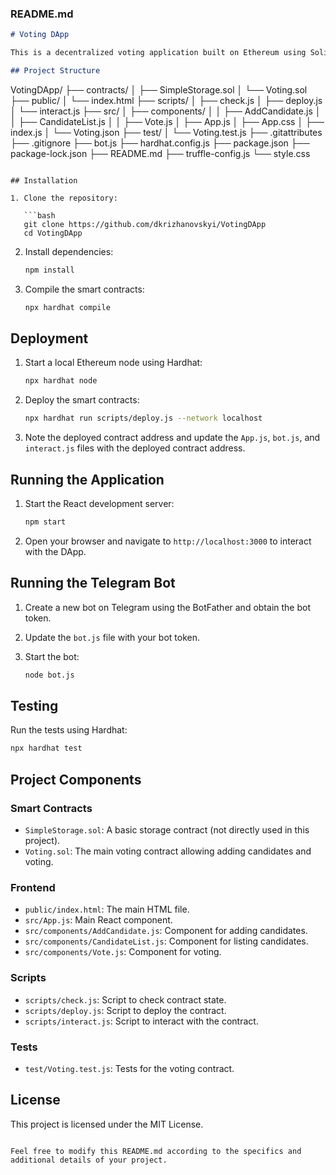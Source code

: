 ### README.md

```markdown
# Voting DApp

This is a decentralized voting application built on Ethereum using Solidity, React, and Hardhat. The application allows users to add candidates and vote for them through a web interface and a Telegram bot.

## Project Structure

```
VotingDApp/
├── contracts/
│   ├── SimpleStorage.sol
│   └── Voting.sol
├── public/
│   └── index.html
├── scripts/
│   ├── check.js
│   ├── deploy.js
│   └── interact.js
├── src/
│   ├── components/
│   │   ├── AddCandidate.js
│   │   ├── CandidateList.js
│   │   ├── Vote.js
│   ├── App.js
│   ├── App.css
│   ├── index.js
│   └── Voting.json
├── test/
│   └── Voting.test.js
├── .gitattributes
├── .gitignore
├── bot.js
├── hardhat.config.js
├── package.json
├── package-lock.json
├── README.md
├── truffle-config.js
└── style.css
```

## Installation

1. Clone the repository:

   ```bash
   git clone https://github.com/dkrizhanovskyi/VotingDApp
   cd VotingDApp
   ```

2. Install dependencies:

   ```bash
   npm install
   ```

3. Compile the smart contracts:

   ```bash
   npx hardhat compile
   ```

## Deployment

1. Start a local Ethereum node using Hardhat:

   ```bash
   npx hardhat node
   ```

2. Deploy the smart contracts:

   ```bash
   npx hardhat run scripts/deploy.js --network localhost
   ```

3. Note the deployed contract address and update the `App.js`, `bot.js`, and `interact.js` files with the deployed contract address.

## Running the Application

1. Start the React development server:

   ```bash
   npm start
   ```

2. Open your browser and navigate to `http://localhost:3000` to interact with the DApp.

## Running the Telegram Bot

1. Create a new bot on Telegram using the BotFather and obtain the bot token.

2. Update the `bot.js` file with your bot token.

3. Start the bot:

   ```bash
   node bot.js
   ```

## Testing

Run the tests using Hardhat:

```bash
npx hardhat test
```

## Project Components

### Smart Contracts

- `SimpleStorage.sol`: A basic storage contract (not directly used in this project).
- `Voting.sol`: The main voting contract allowing adding candidates and voting.

### Frontend

- `public/index.html`: The main HTML file.
- `src/App.js`: Main React component.
- `src/components/AddCandidate.js`: Component for adding candidates.
- `src/components/CandidateList.js`: Component for listing candidates.
- `src/components/Vote.js`: Component for voting.

### Scripts

- `scripts/check.js`: Script to check contract state.
- `scripts/deploy.js`: Script to deploy the contract.
- `scripts/interact.js`: Script to interact with the contract.

### Tests

- `test/Voting.test.js`: Tests for the voting contract.

## License

This project is licensed under the MIT License.
```

Feel free to modify this README.md according to the specifics and additional details of your project.